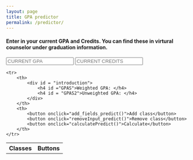 ```yaml
---
layout: page
title: GPA predictor
permalink: /predictor/
---
```

<head>
<meta name="keywords" content="broward gpa predictor, predictor, gpa predictor, cypress bay gpa predictor">
<link rel="stylesheet" href='/salaleguas/assets/main.css'>
<link rel="stylesheet" href="/salaleguas/assets/inputs.css">
<script type="text/javascript" src="/salaleguas/assets/predict.js"></script>

<title>Weighted GPA predictor</title>
</head>
<body>
<h4>Enter in your current GPA and Credits. You can find these in virtural counselor under graduation information.</h4>

<input placeholder = "CURRENT GPA" type="number" step = ".00001" name="psw" id = "currentg">
<input placeholder = "CURRENT CREDITS" type="number" step = ".00001" name="psw" id = "currentc">

<table id = "tabl">
	<tr>
		<th>Classes</th>
		<th>Buttons</th>
	</tr>
	
	<tr>
		<th>
			<div id = "introduction"> 
				<h4 id ="GPAS">Weighted GPA: </h4>
				<h4 id = "GPAS2">Unweighted GPA: </h4>
			</div>
		</th>
		<th>
			<button onclick="add_fields_predict()">Add class</button>
			<button onclick="removeInput_predict()">Remove class</button>
			<button onclick="calculatePredict()">Calculate</button>
		</th>
	</tr>
</table>



</body>
